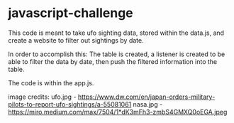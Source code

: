 # javascript-challenge

This code is meant to take ufo sighting data, stored within the data.js, and create a website to filter out sightings by date.

In order to accomplish this: The table is created, a listener is created to be able to filter the data by date, then push the filtered information into the table.

The code is within the app.js.


image credits:
ufo.jpg - https://www.dw.com/en/japan-orders-military-pilots-to-report-ufo-sightings/a-55081061
nasa.jpg - https://miro.medium.com/max/7504/1*dK3mFh3-zmbS4GMXQ0oEGA.jpeg